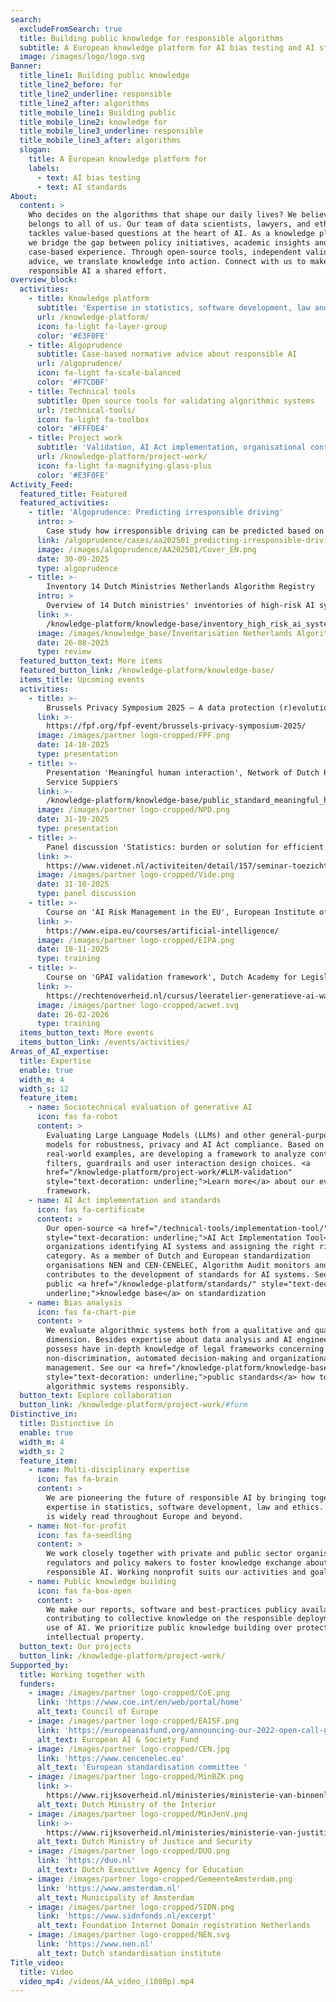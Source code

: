```yaml
---
search:
  excludeFromSearch: true
  title: Building public knowledge for responsible algorithms
  subtitle: A European knowledge platform for AI bias testing and AI standards.
  image: /images/logo/logo.svg
Banner:
  title_line1: Building public knowledge
  title_line2_before: for
  title_line2_underline: responsible
  title_line2_after: algorithms
  title_mobile_line1: Building public
  title_mobile_line2: knowledge for
  title_mobile_line3_underline: responsible
  title_mobile_line3_after: algorithms
  slogan:
    title: A European knowledge platform for
    labels:
      - text: AI bias testing
      - text: AI standards
About:
  content: >
    Who decides on the algorithms that shape our daily lives? We believe this
    belongs to all of us. Our team of data scientists, lawyers, and ethicists
    tackles value-based questions at the heart of AI. As a knowledge platform,
    we bridge the gap between policy initiatives, academic insights and
    case-based experience. Through open-source tools, independent validation and
    advice, we translate knowledge into action. Connect with us to make
    responsible AI a shared effort.
overview_block:
  activities:
    - title: Knowledge platform
      subtitle: 'Expertise in statistics, software development, law and ethics'
      url: /knowledge-platform/
      icon: fa-light fa-layer-group
      color: '#E3F0FE'
    - title: Algoprudence
      subtitle: Case-based normative advice about responsible AI
      url: /algoprudence/
      icon: fa-light fa-scale-balanced
      color: '#F7CDBF'
    - title: Technical tools
      subtitle: Open source tools for validating algorithmic systems
      url: /technical-tools/
      icon: fa-light fa-toolbox
      color: '#FFFDE4'
    - title: Project work
      subtitle: 'Validation, AI Act implementation, organisational control measures etc.'
      url: /knowledge-platform/project-work/
      icon: fa-light fa-magnifying-glass-plus
      color: '#E3F0FE'
Activity_Feed:
  featured_title: Featured
  featured_activities:
    - title: 'Algoprudence: Predicting irresponsible driving'
      intro: >
        Case study how irresponsible driving can be predicted based on data of a car sharing platform.
      link: /algoprudence/cases/aa202501_predicting-irresponsible-driving-behavior/
      image: /images/algoprudence/AA202501/Cover_EN.png
      date: 30-09-2025
      type: algoprudence
    - title: >-
        Inventory 14 Dutch Ministries Netherlands Algorithm Registry
      intro: >
        Overview of 14 Dutch ministries' inventories of high-risk AI systems and high-impact algorithms.
      link: >-
        /knowledge-platform/knowledge-base/inventory_high_risk_ai_systems/
      image: /images/knowledge_base/Inventarisation Netherlands Algorithm Registry.png
      date: 26-08-2025
      type: review
  featured_button_text: More items
  featured_button_link: /knowledge-platform/knowledge-base/
  items_title: Upcoming events
  activities:
    - title: >-
        Brussels Privacy Symposium 2025 – A data protection (r)evolution?
      link: >-
        https://fpf.org/fpf-event/brussels-privacy-symposium-2025/
      image: /images/partner logo-cropped/FPF.png
      date: 14-10-2025
      type: presentation
    - title: >-
        Presentation 'Meaningful human interaction', Network of Dutch Public
        Service Suppiers
      link: >-
        /knowledge-platform/knowledge-base/public_standard_meaningful_human_intervention/
      image: /images/partner logo-cropped/NPD.png
      date: 31-10-2025
      type: presentation
    - title: >-
        Panel discussion 'Statistics: burden or solution for efficient supervision on algorithms and AI?', Dutch Journal for Supervision and network of competent authorities VIDE
      link: >-
        https://www.videnet.nl/activiteiten/detail/157/seminar-toezicht-op-emerging-technologies/schedule
      image: /images/partner logo-cropped/Vide.png
      date: 31-10-2025
      type: panel discussion
    - title: >-
        Course on 'AI Risk Management in the EU', European Institute of Public Administration
      link: >-
        https://www.eipa.eu/courses/artificial-intelligence/
      image: /images/partner logo-cropped/EIPA.png
      date: 18-11-2025
      type: training
    - title: >-
        Course on 'GPAI validation framework', Dutch Academy for Legislation
      link: >-
        https://rechtenoverheid.nl/cursus/leeratelier-generatieve-ai-waar-op-te-letten-bij-verstandig-gebruik-2452
      image: /images/partner logo-cropped/acwet.svg
      date: 26-02-2026
      type: training
  items_button_text: More events
  items_button_link: /events/activities/
Areas_of_AI_expertise:
  title: Expertise
  enable: true
  width_m: 4
  width_s: 12
  feature_item:
    - name: Sociotechnical evaluation of generative AI
      icon: fas fa-robot
      content: >
        Evaluating Large Language Models (LLMs) and other general-purpose AI
        models for robustness, privacy and AI Act compliance. Based on
        real-world examples, are developing a framework to analyze content
        filters, guardrails and user interaction design choices. <a
        href="/knowledge-platform/project-work/#LLM-validation"
        style="text-decoration: underline;">Learn more</a> about our evaluation
        framework.
    - name: AI Act implementation and standards
      icon: fas fa-certificate
      content: >
        Our open-source <a href="/technical-tools/implementation-tool/"
        style="text-decoration: underline;">AI Act Implementation Tool</a> helps
        organizations identifying AI systems and assigning the right risk
        category. As a member of Dutch and European standardization
        organisations NEN and CEN-CENELEC, Algorithm Audit monitors and
        contributes to the development of standards for AI systems. See also our
        public <a href="/knowledge-platform/standards/" style="text-decoration:
        underline;">knowledge base</a> on standardization
    - name: Bias analysis
      icon: fas fa-chart-pie
      content: >
        We evaluate algorithmic systems both from a qualitative and quantitative
        dimension. Besides expertise about data analysis and AI engineering, we
        possess have in-depth knowledge of legal frameworks concerning
        non-discrimination, automated decision-making and organizational risk
        management. See our <a href="/knowledge-platform/knowledge-base/"
        style="text-decoration: underline;">public standards</a> how to deploy
        algorithmic systems responsibly.
  button_text: Explore collaboration
  button_link: /knowledge-platform/project-work/#form
Distinctive_in:
  title: Distinctive in
  enable: true
  width_m: 4
  width_s: 2
  feature_item:
    - name: Multi-disciplinary expertise
      icon: fas fa-brain
      content: >
        We are pioneering the future of responsible AI by bringing together
        expertise in statistics, software development, law and ethics. Our work
        is widely read throughout Europe and beyond.
    - name: Not-for-profit
      icon: fas fa-seedling
      content: >
        We work closely together with private and public sector organisations,
        regulators and policy makers to foster knowledge exchange about
        responsible AI. Working nonprofit suits our activities and goals best.
    - name: Public knowledge building
      icon: fas fa-box-open
      content: >
        We make our reports, software and best-practices publicy available,
        contributing to collective knowledge on the responsible deployment and
        use of AI. We prioritize public knowledge building over protecting our
        intellectual property.
  button_text: Our projects
  button_link: /knowledge-platform/project-work/
Supported_by:
  title: Working together with
  funders:
    - image: /images/partner logo-cropped/CoE.png
      link: 'https://www.coe.int/en/web/portal/home'
      alt_text: Council of Europe
    - image: /images/partner logo-cropped/EAISF.png
      link: 'https://europeanaifund.org/announcing-our-2022-open-call-grantees/'
      alt_text: European AI & Society Fund
    - image: /images/partner logo-cropped/CEN.jpg
      link: 'https://www.cencenelec.eu'
      alt_text: 'European standardisation committee '
    - image: /images/partner logo-cropped/MinBZK.png
      link: >-
        https://www.rijksoverheid.nl/ministeries/ministerie-van-binnenlandse-zaken-en-koninkrijksrelaties
      alt_text: Dutch Ministry of the Interior
    - image: /images/partner logo-cropped/MinJenV.png
      link: >-
        https://www.rijksoverheid.nl/ministeries/ministerie-van-justitie-en-veiligheid
      alt_text: Dutch Ministry of Justice and Security
    - image: /images/partner logo-cropped/DUO.png
      link: 'https://duo.nl'
      alt_text: Dutch Executive Agency for Education
    - image: /images/partner logo-cropped/GemeenteAmsterdam.png
      link: 'https://www.amsterdam.nl'
      alt_text: Municipality of Amsterdam
    - image: /images/partner logo-cropped/SIDN.png
      link: 'https://www.sidnfonds.nl/excerpt'
      alt_text: Foundation Internet Domain registration Netherlands
    - image: /images/partner logo-cropped/NEN.svg
      link: 'https://www.nen.nl'
      alt_text: Dutch standardisation institute
Title_video:
  title: Video
  video_mp4: /videos/AA_video_(1080p).mp4
---
```


